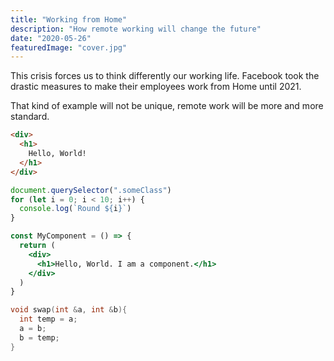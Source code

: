 ```yaml
---
title: "Working from Home"
description: "How remote working will change the future"
date: "2020-05-26"
featuredImage: "cover.jpg"
---
```


This crisis forces us to think differently our working life. Facebook took the drastic measures to make their employees work from Home until 2021.

That kind of example will not be unique, remote work will be more and more standard.

```html
<div>
  <h1>
    Hello, World!
  </h1>
</div>
```

```javascript
document.querySelector(".someClass")
for (let i = 0; i < 10; i++) {
  console.log(`Round ${i}`)
}
```

```jsx
const MyComponent = () => {
  return (
    <div>
      <h1>Hello, World. I am a component.</h1>
    </div>
  )
}
```

```cpp
void swap(int &a, int &b){
  int temp = a;
  a = b;
  b = temp;
}
```
